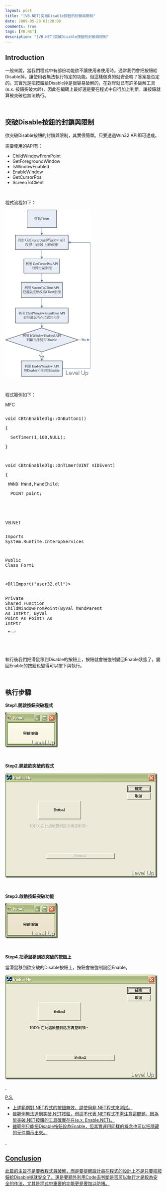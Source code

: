 ```yaml
---
layout: post
title: "[VB.NET]突破Disable按鈕的封鎖與限制"
date: 2009-05-28 01:28:08
comments: true
tags: [VB.NET]
description: "[VB.NET]突破Disable按鈕的封鎖與限制"
---
```

<h2>Introduction</h2><p>一般來說，當我們程式中有部份功能欲不讓使用者使用時。通常我們會把按鈕給Disable掉，讓使用者無法執行特定的功能。但這樣做真的就安全嗎？答案是否定的。其實光是把按鈕給Disable掉是很容易破解的，在對岸就已有許多破解工具 (e.x. 按鈕突破大師)，因此在編碼上最好還是要在程式中自行加上判斷，讓按鈕就算被突破也無法執行。</p><p> </p><h2>突破Disable按鈕的封鎖與限制</h2><p>欲突破Disable按鈕的封鎖與限制，其實很簡單。只要透過Win32 API即可達成。</p><p>需要使用的API有：</p><ul><li>ChildWindowFromPoint</li><li>GetForegroundWindow</li><li>IsWindowEnabled</li><li>EnableWindow</li><li>GetCursorPos</li><li>ScreenToClient</li></ul><p> </p><p>程式流程如下：</p><p><img style="border-right-width: 0px; border-top-width: 0px; border-bottom-width: 0px; border-left-width: 0px" border="0" alt="image" width="274" height="534" src="\images\posts\8584\image_thumb.png" /></p><p> </p><p>程式範例如下：</p><p>MFC</p><div style="width: 622px; height: 271px; overflow: auto"><div class="csharpcode"><pre class="alt"><span class="kwrd">void</span> CBtnEnableDlg::OnButton1() </pre><pre>
{</pre><pre class="alt">
  SetTimer(1,100,NULL);</pre><pre>
}</pre><pre class="alt">
 </pre><pre><span class="kwrd">void</span> CBtnEnableDlg::OnTimer(UINT nIDEvent) </pre><pre class="alt">
{</pre><pre>
 HWND hWnd,hWndChild;</pre><pre class="alt">
  POINT point;</pre><pre>
 </pre><pre class="alt">
    hWnd=::GetForegroundWindow();</pre><pre>
    GetCursorPos(&amp;point);</pre><pre class="alt">
    ::ScreenToClient(hWnd,&amp;point);</pre><pre>
    hWndChild=::ChildWindowFromPoint(hWnd,point);</pre><pre class="alt">
    <span class="kwrd">if</span>(::IsWindowEnabled(hWndChild)==0)</pre><pre>
    {            </pre><pre class="alt">
    ::EnableWindow(hWndChild,1);</pre><pre>
  }             </pre><pre class="alt">
    </pre><pre>
    CDialog::OnTimer(nIDEvent);</pre><pre class="alt">
}</pre></div></div><p> </p><p /><style type="text/css"><![CDATA[



.csharpcode, .csharpcode pre
{
	font-size: small;
	color: black;
	font-family: consolas, "Courier New", courier, monospace;
	background-color: #ffffff;
	/*white-space: pre;*/
}
.csharpcode pre { margin: 0em; }
.csharpcode .rem { color: #008000; }
.csharpcode .kwrd { color: #0000ff; }
.csharpcode .str { color: #006080; }
.csharpcode .op { color: #0000c0; }
.csharpcode .preproc { color: #cc6633; }
.csharpcode .asp { background-color: #ffff00; }
.csharpcode .html { color: #800000; }
.csharpcode .attr { color: #ff0000; }
.csharpcode .alt 
{
	background-color: #f4f4f4;
	width: 100%;
	margin: 0em;
}
.csharpcode .lnum { color: #606060; }]]></style><p> </p><p>VB.NET</p><div style="width: 622px; height: 329px; overflow: auto"><div class="csharpcode"><pre class="alt"><span class="kwrd">Imports</span> System.Runtime.InteropServices</pre><pre>
 </pre><pre class="alt"><span class="kwrd">Public</span> <span class="kwrd">Class</span> Form1</pre><pre>
 </pre><pre class="alt">
    &lt;DllImport(<span class="str">"user32.dll"</span>)&gt; _</pre><pre><span class="kwrd">Private</span> <span class="kwrd">Shared</span> <span class="kwrd">Function</span> ChildWindowFromPoint(<span class="kwrd">ByVal</span> hWndParent <span class="kwrd">As</span> IntPtr, <span class="kwrd">ByVal</span> Point <span class="kwrd">As</span> Point) <span class="kwrd">As</span> IntPtr</pre><pre class="alt">
    <span class="kwrd">End</span> <span class="kwrd">Function</span></pre><pre>
 </pre><pre class="alt">
    &lt;DllImport(<span class="str">"user32.dll"</span>, SetLastError:=<span class="kwrd">True</span>)&gt; _</pre><pre><span class="kwrd">Private</span> <span class="kwrd">Shared</span> <span class="kwrd">Function</span> GetForegroundWindow() <span class="kwrd">As</span> IntPtr</pre><pre class="alt">
    <span class="kwrd">End</span> <span class="kwrd">Function</span></pre><pre>
 </pre><pre class="alt">
    &lt;DllImport(<span class="str">"user32.dll"</span>)&gt; _</pre><pre><span class="kwrd">Private</span> <span class="kwrd">Shared</span> <span class="kwrd">Function</span> IsWindowEnabled(<span class="kwrd">ByVal</span> hWnd <span class="kwrd">As</span> IntPtr) <span class="kwrd">As</span> &lt;MarshalAs(UnmanagedType.Bool)&gt; <span class="kwrd">Boolean</span></pre><pre class="alt">
    <span class="kwrd">End</span> <span class="kwrd">Function</span></pre><pre>
 </pre><pre class="alt">
    <span class="kwrd">Declare</span> <span class="kwrd">Function</span> EnableWindow <span class="kwrd">Lib</span> <span class="str">"user32"</span> (<span class="kwrd">ByVal</span> hwnd <span class="kwrd">As</span> IntPtr, <span class="kwrd">ByVal</span> fEnable <span class="kwrd">As</span> <span class="kwrd">Integer</span>) <span class="kwrd">As</span> <span class="kwrd">Integer</span></pre><pre>
 </pre><pre class="alt">
    &lt;DllImport(<span class="str">"user32.dll"</span>, SetLastError:=<span class="kwrd">True</span>)&gt; _</pre><pre><span class="kwrd">Private</span> <span class="kwrd">Shared</span> <span class="kwrd">Function</span> ScreenToClient(<span class="kwrd">ByVal</span> hWnd <span class="kwrd">As</span> IntPtr, <span class="kwrd">ByRef</span> lpPoint <span class="kwrd">As</span> Point) <span class="kwrd">As</span> <span class="kwrd">Boolean</span></pre><pre class="alt">
    <span class="kwrd">End</span> <span class="kwrd">Function</span></pre><pre>
 </pre><pre class="alt">
    <span class="kwrd">Private</span> <span class="kwrd">Sub</span> Timer1_Tick(<span class="kwrd">ByVal</span> sender <span class="kwrd">As</span> System.<span class="kwrd">Object</span>, <span class="kwrd">ByVal</span> e <span class="kwrd">As</span> System.EventArgs) <span class="kwrd">Handles</span> Timer1.Tick</pre><pre>
        <span class="kwrd">Dim</span> p <span class="kwrd">As</span> Point = MousePosition</pre><pre class="alt">
        <span class="kwrd">Dim</span> hWnd, hWndChild <span class="kwrd">As</span> IntPtr</pre><pre>
        hWnd = GetForegroundWindow()</pre><pre class="alt">
        ScreenToClient(hWnd, p)</pre><pre>
        hWndChild = ChildWindowFromPoint(hWnd, p)</pre><pre class="alt">
 </pre><pre>
        <span class="kwrd">If</span> <span class="kwrd">Not</span> IsWindowEnabled(hWndChild) <span class="kwrd">Then</span></pre><pre class="alt">
            EnableWindow(hWndChild, 1)</pre><pre>
        <span class="kwrd">End</span> <span class="kwrd">If</span></pre><pre class="alt">
    <span class="kwrd">End</span> <span class="kwrd">Sub</span></pre><pre>
 </pre><pre class="alt">
    <span class="kwrd">Private</span> <span class="kwrd">Sub</span> CheckBox1_CheckedChanged(<span class="kwrd">ByVal</span> sender <span class="kwrd">As</span> System.<span class="kwrd">Object</span>, <span class="kwrd">ByVal</span> e <span class="kwrd">As</span> System.EventArgs) <span class="kwrd">Handles</span> CheckBox1.CheckedChanged</pre><pre>
        Timer1.Enabled = CheckBox1.Checked</pre><pre class="alt">
    <span class="kwrd">End</span> <span class="kwrd">Sub</span></pre><pre><span class="kwrd">End</span> <span class="kwrd">Class</span></pre></div></div><p> </p><p /><style type="text/css"><![CDATA[

.csharpcode, .csharpcode pre
{
	font-size: small;
	color: black;
	font-family: consolas, "Courier New", courier, monospace;
	background-color: #ffffff;
	/*white-space: pre;*/
}
.csharpcode pre { margin: 0em; }
.csharpcode .rem { color: #008000; }
.csharpcode .kwrd { color: #0000ff; }
.csharpcode .str { color: #006080; }
.csharpcode .op { color: #0000c0; }
.csharpcode .preproc { color: #cc6633; }
.csharpcode .asp { background-color: #ffff00; }
.csharpcode .html { color: #800000; }
.csharpcode .attr { color: #ff0000; }
.csharpcode .alt 
{
	background-color: #f4f4f4;
	width: 100%;
	margin: 0em;
}
.csharpcode .lnum { color: #606060; }]]></style><style type="text/css"><![CDATA[



.csharpcode, .csharpcode pre
{
	font-size: small;
	color: black;
	font-family: consolas, "Courier New", courier, monospace;
	background-color: #ffffff;
	/*white-space: pre;*/
}
.csharpcode pre { margin: 0em; }
.csharpcode .rem { color: #008000; }
.csharpcode .kwrd { color: #0000ff; }
.csharpcode .str { color: #006080; }
.csharpcode .op { color: #0000c0; }
.csharpcode .preproc { color: #cc6633; }
.csharpcode .asp { background-color: #ffff00; }
.csharpcode .html { color: #800000; }
.csharpcode .attr { color: #ff0000; }
.csharpcode .alt 
{
	background-color: #f4f4f4;
	width: 100%;
	margin: 0em;
}
.csharpcode .lnum { color: #606060; }]]></style><p> </p><p>執行後我們把滑鼠移到Disable的按鈕上，按鈕就會被強制變回Enable狀態了。變回Enable的按鈕也變得可以按下與執行。</p><p> </p><h2>執行步驟</h2><p><strong>Step1.開啟按鈕突破程式</strong></p><p><img style="border-right-width: 0px; border-top-width: 0px; border-bottom-width: 0px; border-left-width: 0px" border="0" alt="image" width="170" height="112" src="\images\posts\8584\image_thumb_1.png" /></a></p><p> </p><p><strong>Step2.開啟欲突破的程式</strong></p><p><a href="http://files.dotblogs.com.tw/larrynung/0905/Disable_119C/image_6.png"><img style="border-right-width: 0px; border-top-width: 0px; border-bottom-width: 0px; border-left-width: 0px" border="0" alt="image" width="490" height="336" src="\images\posts\8584\image_thumb_2.png" /></a></p><p> </p><p><strong>Step3.啟動按鈕突破功能</strong></p><p><a href="http://files.dotblogs.com.tw/larrynung/0905/Disable_119C/image_8.png"><img style="border-right-width: 0px; border-top-width: 0px; border-bottom-width: 0px; border-left-width: 0px" border="0" alt="image" width="170" height="112" src="\images\posts\8584\image_thumb_3.png" /></a></p><p> </p><p><strong>Step4.把滑鼠移到欲突破的按鈕上</strong></p><p>當滑鼠移到欲突破的Disable按鈕上，按鈕會被強制設回Enable。</p><p><a href="http://files.dotblogs.com.tw/larrynung/0905/Disable_119C/image_10.png"><img style="border-right-width: 0px; border-top-width: 0px; border-bottom-width: 0px; border-left-width: 0px" border="0" alt="image" width="490" height="336" src="\images\posts\8584\image_thumb_4.png" /></p><p> </p><p>P.S.</p><ul><li>上述範例對.NET程式的按鈕無效，請使用非.NET程式來測試。</li><li>雖範例無法達到突破.NET按鈕，但這不代表.NET程式不需注意這問題。因為能突破.NET按鈕的工具確實存在(e.x. Enable.NET)。</li><li>雖範例只能把Disable按鈕設為Enable，但其實運用同樣的概念也可以把隱藏的元件顯示出來。</li></ul><p> </p><h2>Conclusion</h2><p>此篇的主旨不是要教程式員破解，而是要提醒設計員在程式的設計上不是只要把按鈕給Disable掉就安全了。還是要額外利用Code去判斷是否可以執行才是較為安全的作法，尤其是程式中重要的功能更是要加以防堵。</p>